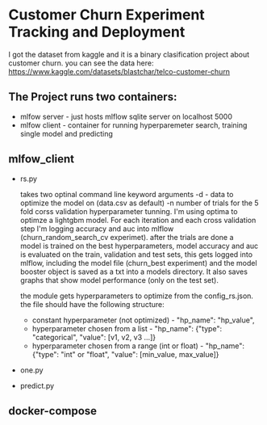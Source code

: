 # Customer Churn Experiment Tracking and Deployment
I got the dataset from kaggle and it is a binary clasification project about customer churn. you can see the data here: https://www.kaggle.com/datasets/blastchar/telco-customer-churn

## The Project runs two containers:
* mlfow server - just hosts mlflow sqlite server on localhost 5000
* mlfow client - container for running hyperparemeter search, training single model and predicting

## mlfow_client
* rs.py
  
  takes two optinal command line keyword arguments -d - data to optimize the model on (data.csv as default) -n number of trials for the 5 fold corss validation hyperparameter tunning. I'm using       optima to optimze a lightgbm model. For each iteration and each cross validation step I'm logging accuracy and auc into mlflow (churn_random_search_cv experimet). after the trials are done a     
  model is trained on the best hyperparameters, model accuracy and auc is evaluated on the train, validation and test sets, this gets logged into mlflow, including the model file (churn_best 
  experiment) and the model booster object is saved as a txt into a models directory. It also saves graphs that show model performance (only on the test set).

  the module gets hyperparameters to optimize from the config_rs.json. the file should have the following structure:
  * constant hyperparameter (not optimized) - "hp_name": "hp_value",
  * hyperparameter chosen from a list - "hp_name": {"type": "categorical", "value": [v1, v2, v3 ...]}
  * hyperparameter chosen from a range (int or float) - "hp_name": {"type": "int" or "float", "value": [min_value, max_value]}
  
* one.py
* predict.py

## docker-compose
